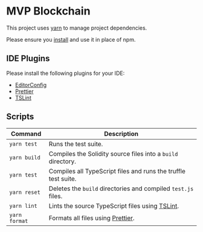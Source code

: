 # MVP Blockchain

This project uses [yarn][yarn] to manage project dependencies.

Please ensure you [install][yarn-install] and use it in place of npm.

## IDE Plugins

Please install the following plugins for your IDE:

* [EditorConfig](http://editorconfig.org/#download)
* [Prettier](https://prettier.io/docs/en/editors.html)
* [TSLint](https://palantir.github.io/tslint)

## Scripts

| Command       | Description                                                    |
| ------------- | -------------------------------------------------------------- |
| `yarn test`   | Runs the test suite.                                           |
| `yarn build`  | Compiles the Solidity source files into a `build` directory.   |
| `yarn test`   | Compiles all TypeScript files and runs the truffle test suite. |
| `yarn reset`  | Deletes the `build` directories and compiled `test.js` files.  |
| `yarn lint`   | Lints the source TypeScript files using [TSLint][tslint].      |
| `yarn format` | Formats all files using [Prettier][prettier].                  |

[prettier]: https://prettier.io
[tslint]: https://palantir.github.io/tslint
[yarn]: https://yarnpkg.com
[yarn-install]: https://yarnpkg.com/en/docs/install
